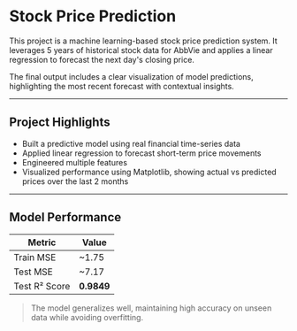 # Stock Price Prediction

This project is a machine learning-based stock price prediction system. It leverages 5 years of historical stock data for AbbVie and applies a linear regression  to forecast the next day's closing price.

The final output includes a clear visualization of model predictions, highlighting the most recent forecast with contextual insights.

---

## Project Highlights

- Built a predictive model using real financial time-series data
- Applied linear regression to forecast short-term price movements
- Engineered multiple features
- Visualized performance using Matplotlib, showing actual vs predicted prices over the last 2 months

---

## Model Performance

| Metric       | Value     |
|--------------|-----------|
| Train MSE    | ~1.75     |
| Test MSE     | ~7.17     |
| Test R² Score| **0.9849**|

> The model generalizes well, maintaining high accuracy on unseen data while avoiding overfitting.



